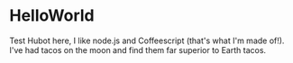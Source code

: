 # HelloWorld
Test
Hubot here, I like node.js and Coffeescript (that's what I'm made of!).
I've had tacos on the moon and find them far superior to Earth tacos.
